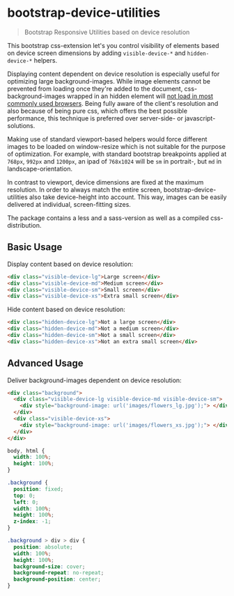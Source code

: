 # bootstrap-device-utilities
> Bootstrap Responsive Utilities based on device resolution

This bootstrap css-extension let's you control visibility of elements based on device screen dimensions by adding `visible-device-*` and `hidden-device-*` helpers.

Displaying content dependent on device resolution is especially useful for optimizing large background-images.
While image elements cannot be prevented from loading once they're added to the document, css-background-images wrapped in an hidden element will [not load in most commonly used browsers](http://timkadlec.com/2012/04/media-query-asset-downloading-results/).
Being fully aware of the client's resolution and also because of being pure css, which offers the best possible performance, this technique is preferred over server-side- or javascript-solutions.

Making use of standard viewport-based helpers would force different images to be loaded on window-resize which is not suitable for the purpose of optimization.
For example, with standard bootstrap breakpoints applied at `768px`, `992px` and `1200px`, an ipad of `768x1024` will be `sm` in portrait-, but `md` in landscape-orientation.

In contrast to viewport, device dimensions are fixed at the maximum resolution.
In order to always match the entire screen, bootstrap-device-utilities also take device-height into account. This way, images can be easily delivered at individual, screen-fitting sizes. 

The package contains a less and a sass-version as well as a compiled css-distribution.

## Basic Usage

Display content based on device resolution:
```html
<div class="visible-device-lg">Large screen</div>
<div class="visible-device-md">Medium screen</div>
<div class="visible-device-sm">Small screen</div>
<div class="visible-device-xs">Extra small screen</div>
```

Hide content based on device resolution:
```html
<div class="hidden-device-lg">Not a large screen</div>
<div class="hidden-device-md">Not a medium screen</div>
<div class="hidden-device-sm">Not a small screen</div>
<div class="hidden-device-xs">Not an extra small screen</div>
```


## Advanced Usage

Deliver background-images dependent on device resolution:
```html
<div class="background">
  <div class="visible-device-lg visible-device-md visible-device-sm">
    <div style="background-image: url('images/flowers_lg.jpg');"> </div>
  </div>
  <div class="visible-device-xs">
    <div style="background-image: url('images/flowers_xs.jpg');"> </div>
  </div>
</div>
```

```css
body, html {
  width: 100%;
  height: 100%;
}

.background {
  position: fixed;
  top: 0;
  left: 0;
  width: 100%;
  height: 100%;
  z-index: -1;
}

.background > div > div {
  position: absolute;
  width: 100%;
  height: 100%;
  background-size: cover;
  background-repeat: no-repeat;
  background-position: center;
}
```